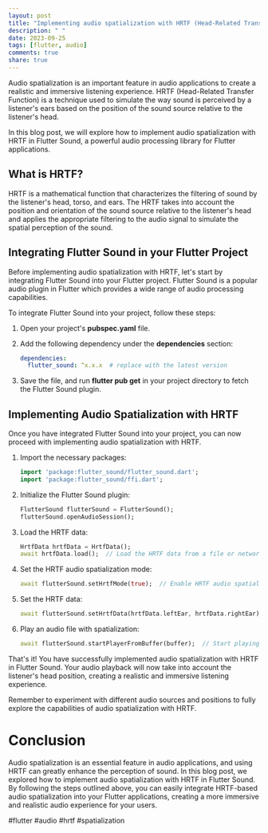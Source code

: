 ```yaml
---
layout: post
title: "Implementing audio spatialization with HRTF (Head-Related Transfer Function) in Flutter Sound"
description: " "
date: 2023-09-25
tags: [flutter, audio]
comments: true
share: true
---
```


Audio spatialization is an important feature in audio applications to create a realistic and immersive listening experience. HRTF (Head-Related Transfer Function) is a technique used to simulate the way sound is perceived by a listener's ears based on the position of the sound source relative to the listener's head.

In this blog post, we will explore how to implement audio spatialization with HRTF in Flutter Sound, a powerful audio processing library for Flutter applications.

## What is HRTF?

HRTF is a mathematical function that characterizes the filtering of sound by the listener's head, torso, and ears. The HRTF takes into account the position and orientation of the sound source relative to the listener's head and applies the appropriate filtering to the audio signal to simulate the spatial perception of the sound.

## Integrating Flutter Sound in your Flutter Project

Before implementing audio spatialization with HRTF, let's start by integrating Flutter Sound into your Flutter project. Flutter Sound is a popular audio plugin in Flutter which provides a wide range of audio processing capabilities.

To integrate Flutter Sound into your project, follow these steps:

1. Open your project's **pubspec.yaml** file.
2. Add the following dependency under the **dependencies** section:

   ```yaml
   dependencies:
     flutter_sound: ^x.x.x  # replace with the latest version
   ```

3. Save the file, and run **flutter pub get** in your project directory to fetch the Flutter Sound plugin.

## Implementing Audio Spatialization with HRTF

Once you have integrated Flutter Sound into your project, you can now proceed with implementing audio spatialization with HRTF.

1. Import the necessary packages:

   ```dart
   import 'package:flutter_sound/flutter_sound.dart';
   import 'package:flutter_sound/ffi.dart';
   ```

2. Initialize the Flutter Sound plugin:

   ```dart
   FlutterSound flutterSound = FlutterSound();
   flutterSound.openAudioSession();
   ```

3. Load the HRTF data:

   ```dart
   HrtfData hrtfData = HrtfData();
   await hrtfData.load();  // Load the HRTF data from a file or network source
   ```

4. Set the HRTF audio spatialization mode:

   ```dart
   await flutterSound.setHrtfMode(true);  // Enable HRTF audio spatialization
   ```

5. Set the HRTF data:

   ```dart
   await flutterSound.setHrtfData(hrtfData.leftEar, hrtfData.rightEar);  // Set the HRTF data for left and right ears
   ```

6. Play an audio file with spatialization:

   ```dart
   await flutterSound.startPlayerFromBuffer(buffer);  // Start playing an audio file with spatialization enabled
   ```

That's it! You have successfully implemented audio spatialization with HRTF in Flutter Sound. Your audio playback will now take into account the listener's head position, creating a realistic and immersive listening experience.

Remember to experiment with different audio sources and positions to fully explore the capabilities of audio spatialization with HRTF.

# Conclusion

Audio spatialization is an essential feature in audio applications, and using HRTF can greatly enhance the perception of sound. In this blog post, we explored how to implement audio spatialization with HRTF in Flutter Sound. By following the steps outlined above, you can easily integrate HRTF-based audio spatialization into your Flutter applications, creating a more immersive and realistic audio experience for your users.

#flutter #audio #hrtf #spatialization